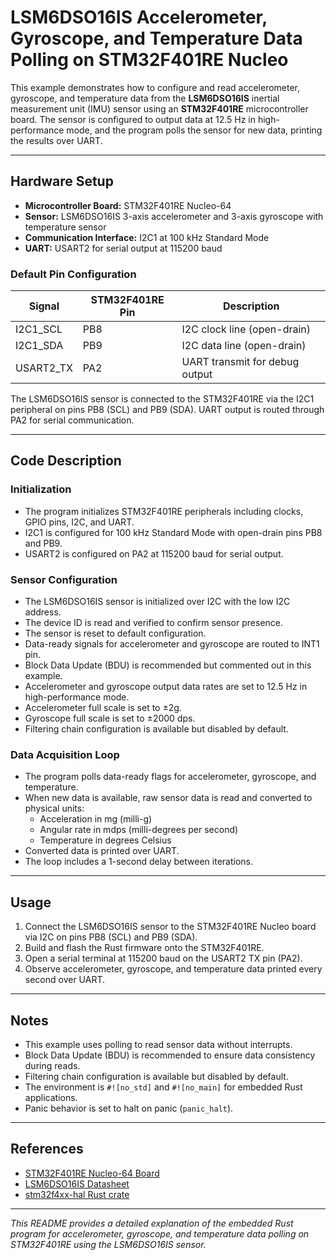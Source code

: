 # LSM6DSO16IS Accelerometer, Gyroscope, and Temperature Data Polling on STM32F401RE Nucleo

This example demonstrates how to configure and read accelerometer, gyroscope, and temperature data from the **LSM6DSO16IS** inertial measurement unit (IMU) sensor using an **STM32F401RE** microcontroller board. The sensor is configured to output data at 12.5 Hz in high-performance mode, and the program polls the sensor for new data, printing the results over UART.

---

## Hardware Setup

- **Microcontroller Board:** STM32F401RE Nucleo-64
- **Sensor:** LSM6DSO16IS 3-axis accelerometer and 3-axis gyroscope with temperature sensor
- **Communication Interface:** I2C1 at 100 kHz Standard Mode
- **UART:** USART2 for serial output at 115200 baud

### Default Pin Configuration

| Signal       | STM32F401RE Pin | Description                      |
|--------------|-----------------|---------------------------------|
| I2C1_SCL     | PB8             | I2C clock line (open-drain)     |
| I2C1_SDA     | PB9             | I2C data line (open-drain)      |
| USART2_TX    | PA2             | UART transmit for debug output  |

The LSM6DSO16IS sensor is connected to the STM32F401RE via the I2C1 peripheral on pins PB8 (SCL) and PB9 (SDA). UART output is routed through PA2 for serial communication.

---

## Code Description

### Initialization

- The program initializes STM32F401RE peripherals including clocks, GPIO pins, I2C, and UART.
- I2C1 is configured for 100 kHz Standard Mode with open-drain pins PB8 and PB9.
- USART2 is configured on PA2 at 115200 baud for serial output.

### Sensor Configuration

- The LSM6DSO16IS sensor is initialized over I2C with the low I2C address.
- The device ID is read and verified to confirm sensor presence.
- The sensor is reset to default configuration.
- Data-ready signals for accelerometer and gyroscope are routed to INT1 pin.
- Block Data Update (BDU) is recommended but commented out in this example.
- Accelerometer and gyroscope output data rates are set to 12.5 Hz in high-performance mode.
- Accelerometer full scale is set to ±2g.
- Gyroscope full scale is set to ±2000 dps.
- Filtering chain configuration is available but disabled by default.

### Data Acquisition Loop

- The program polls data-ready flags for accelerometer, gyroscope, and temperature.
- When new data is available, raw sensor data is read and converted to physical units:
  - Acceleration in mg (milli-g)
  - Angular rate in mdps (milli-degrees per second)
  - Temperature in degrees Celsius
- Converted data is printed over UART.
- The loop includes a 1-second delay between iterations.

---

## Usage

1. Connect the LSM6DSO16IS sensor to the STM32F401RE Nucleo board via I2C on pins PB8 (SCL) and PB9 (SDA).
2. Build and flash the Rust firmware onto the STM32F401RE.
3. Open a serial terminal at 115200 baud on the USART2 TX pin (PA2).
4. Observe accelerometer, gyroscope, and temperature data printed every second over UART.

---

## Notes

- This example uses polling to read sensor data without interrupts.
- Block Data Update (BDU) is recommended to ensure data consistency during reads.
- Filtering chain configuration is available but disabled by default.
- The environment is `#![no_std]` and `#![no_main]` for embedded Rust applications.
- Panic behavior is set to halt on panic (`panic_halt`).

---

## References

- [STM32F401RE Nucleo-64 Board](https://www.st.com/en/evaluation-tools/nucleo-f401re.html)
- [LSM6DSO16IS Datasheet](https://www.st.com/resource/en/datasheet/lsm6dso16is.pdf)
- [stm32f4xx-hal Rust crate](https://docs.rs/stm32f4xx-hal)

---

*This README provides a detailed explanation of the embedded Rust program for accelerometer, gyroscope, and temperature data polling on STM32F401RE using the LSM6DSO16IS sensor.*
